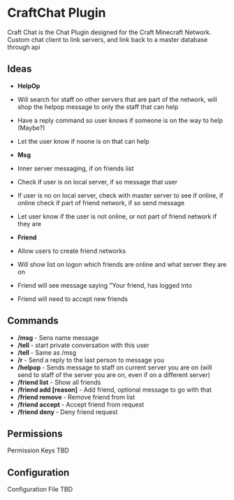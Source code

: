 # CraftChat Plugin

Craft Chat is the Chat Plugin designed for the Craft Minecraft Network.  Custom chat client to link servers, and link back to a master database through api

## Ideas

* **HelpOp** 
 * Will search for staff on other servers that are part of the network, will shop the helpop message to only the staff that can help
 * Have a reply command so user knows if someone is on the way to help (Maybe?)
 * Let the user know if noone is on that can help

* **Msg**
 * Inner server messaging, if on friends list
 * Check if user is on local server, if so message that user
 * If user is no on local server, check with master server to see if online, if online check if part of friend network, if so send message
 * Let user know if the user is not online, or not part of friend network if they are

* **Friend** 
 * Allow users to create friend networks
 * Will show list on logon which friends are online and what server they are on
 * Friend will see message saying "Your friend, <name> has logged into <server>
 * Friend will need to accept new friends

## Commands
* **/msg <name> <message>** - Sens name message
* **/tell <name>** - start private conversation with this user
* **/tell <name> <message>** - Same as /msg
* **/r <message>** - Send a reply to the last person to message you
* **/helpop <message>** - Sends message to staff on current server you are on (will send to staff of the server you are on, even if on a different server)
* **/friend list** - Show all friends
* **/friend add <name> [reason]** - Add friend, optional message to go with that
* **/friend remove <name>** - Remove friend from list
* **/friend accept <name>** - Accept friend from request
* **/friend deny <name>** - Deny friend request

## Permissions

Permission Keys TBD

## Configuration

Configuration File TBD